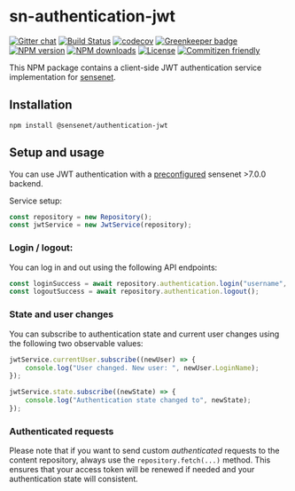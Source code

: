 # sn-authentication-jwt

[![Gitter chat](https://img.shields.io/gitter/room/SenseNet/SN7ClientAPI.svg?style=flat)](https://gitter.im/SenseNet/SN7ClientAPI)
[![Build Status](https://travis-ci.org/SenseNet/sn-authentication-jwt.svg?branch=master)](https://travis-ci.org/SenseNet/sn-authentication-jwt)
[![codecov](https://codecov.io/gh/SenseNet/sn-authentication-jwt/branch/master/graph/badge.svg)](https://codecov.io/gh/SenseNet/sn-authentication-jwt)
[![Greenkeeper badge](https://badges.greenkeeper.io/SenseNet/sn-authentication-jwt.svg)](https://greenkeeper.io/)
[![NPM version](https://img.shields.io/npm/v/@sensenet/authentication-jwt.svg?style=flat)](https://www.npmjs.com/package/@sensenet/client-utils)
[![NPM downloads](https://img.shields.io/npm/dt/@sensenet/authentication-jwt.svg?style=flat)](https://www.npmjs.com/package/@sensenet/client-utils)
[![License](https://img.shields.io/github/license/SenseNet/sn-authentication-jwt.svg?style=flat)](https://github.com/sn-authentication-jwt/LICENSE.txt)
[![Commitizen friendly](https://img.shields.io/badge/commitizen-friendly-brightgreen.svg?style=flat)](http://commitizen.github.io/cz-cli/)

This NPM package contains a client-side JWT authentication service implementation for [sensenet](https://github.com/SenseNet/sensenet).

## Installation

```shell
npm install @sensenet/authentication-jwt
```

## Setup and usage
You can use JWT authentication with a [preconfigured](https://community.sensenet.com/docs/web-token-authentication/) sensenet >7.0.0 backend.

Service setup:
```ts
const repository = new Repository();
const jwtService = new JwtService(repository);
```

### Login / logout:

You can log in and out using the following API endpoints:

```ts
const loginSuccess = await repository.authentication.login("username", "password");
const logoutSuccess = await repository.authentication.logout();
```

### State and user changes

You can subscribe to authentication state and current user changes using the following two observable values:

```ts
jwtService.currentUser.subscribe((newUser) => {
    console.log("User changed. New user: ", newUser.LoginName);
});

jwtService.state.subscribe((newState) => {
    console.log("Authentication state changed to", newState);
});
```

### Authenticated requests

Please note that if you want to send custom *authenticated* requests to the content repository, always use the ``repository.fetch(...)`` method. This ensures that your access token will be renewed if needed and your authentication state will consistent.
